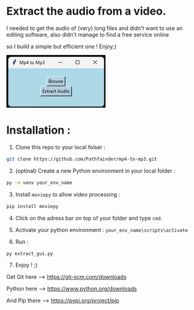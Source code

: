 # Extract the audio from a video.

I needed to get the audio of (very) long files and didn't want to use an editing software, also didn't manage to find a free service online 

so I build a simple but efficient one ! Enjoy;)

![GUI](gui.png)

# Installation :

1. Clone this repo to your local folser :
```bash
git clone https://github.com/Pathfainder/mp4-to-mp3.git
```

2. (optinal) Create a new Python environment in your local folder :
```bash
py -m venv your_env_name
```

3. Install `moviepy` to allow video processing :
```bash
pip install moviepy
```
4. Click on the adress bar on top of your folder and type `cmd`.
   
5. Activate your python environment : `your_env_name\scripts\activate`
   
6. Run :
```bash
py extract_gui.py
```

7. Enjoy ! ;)


Get Git here --> https://git-scm.com/downloads 

Python here --> https://www.python.org/downloads 

And Pip there --> https://pypi.org/project/pip 
